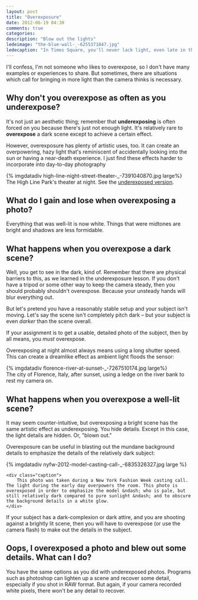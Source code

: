 ```yaml
---
layout: post
title: "Overexposure"
date: 2012-06-19 04:30
comments: true
categories: 
description: "Blow out the lights"
ledeimage: "the-blue-wall-_-6255371847.jpg" 
ledecaption: "In Times Square, you'll never lack light, even late in the evening. Here, I had to overexpose to capture the details in the officers' faces and clothing. The billboards, i.e. the highlighted regions, lose almost all their detail as a result."
---
```


I'll confess, I'm not someone who likes to overexpose, so I don't have many examples or experiences to share. But sometimes, there are situations which call for bringing in more light than the camera thinks is necessary.

<!--more-->

## Why don't you overexpose as often as you underexpose?
It's not just an aesthetic thing; remember that **underexposing** is often forced on you because there's just not enough light. It's relatively rare to **overexpose** a dark scene except to achieve a certain effect. 

However, overexposure has plenty of artistic uses, too. It can create an overpowering, hazy light that's reminiscent of accidentally looking into the sun or having a near-death experience. I just find these effects harder to incorporate into day-to-day photography

<div class="imgwrap wide feature">
{% imgdatadiv high-line-night-street-theater-_-7391040870.jpg large%}
<div class="caption">
	The High Line Park's theater at night. See the <a href="http://www.flickr.com/photos/zokuga/7391029750">underexposed version</a>.
</div>
</div>




## What do I gain and lose when overexposing a photo?
Everything that was well-lit is now white. Things that were midtones are bright and shadows are less formidable.



## What happens when you overexpose a dark scene?
Well, you get to see in the dark, kind of. Remember that there are physical barriers to this, as we learned in the underexposure lesson. If you don't have a tripod or some other way to keep the camera steady, then you should probably shouldn't overexpose. Because your unsteady  hands will blur everything out.

But let's pretend you have a reasonably stable setup and your subject isn't moving. Let's say the scene isn't completely pitch dark &ndash; but your subject is even *darker* than the scene overall. 

If your assignment is to get a usable, detailed photo of the subject, then by all means, you *must* overexpose. 

Overexposing at night almost always means using a long shutter speed. This can create a dreamlike effect as ambient light floods the sensor:

<div class="imgwrap wide feature">
{% imgdatadiv florence-river-at-sunset-_-7267510174.jpg large%}
<div class="caption">
	The city of Florence, Italy, after sunset, using a ledge on the river bank to rest my camera on.
</div>
</div>

## What happens when you overexpose a well-lit scene?
It may seem counter-intuitive, but overexposing a bright scene has the same artistic effect as underexposing. You hide details. Except in this case, the light details are hidden. Or, "blown out."

Overexposure can be useful in blasting out the mundane background details to emphasize the details of the relatively dark subject:


<div class="imgwrap feature wide">
	{% imgdatadiv nyfw-2012-model-casting-call-_-6835326327.jpg large %}
	
	<div class="caption">
		This photo was taken during a New York Fashion Week casting call. The light during the early day overpowers the room. This photo is overexposed in order to emphasize the model &ndash; who is pale, but still relatively dark compared to pure sunlight &ndash; and to obscure the background details in a white glow.
	</div>	
</div>


If your subject has a dark-complexion or dark attire, and you are shooting against a brightly lit scene, then you will have to overexpose (or use the camera flash) to make out the details in the subject.


## Oops, I overexposed a photo and blew out some details. What can I do?
You have the same options as you did with underexposed photos. Programs such as photoshop can lighten up a scene and recover some detail, especially if you shot in RAW format. But again, if your camera recorded white pixels, there won't be any detail to recover.


